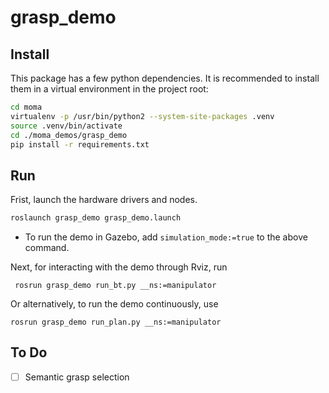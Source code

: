 # grasp_demo

## Install

This package has a few python dependencies. It is recommended to install them in a virtual environment in the project root:

```bash
cd moma
virtualenv -p /usr/bin/python2 --system-site-packages .venv
source .venv/bin/activate
cd ./moma_demos/grasp_demo
pip install -r requirements.txt
```

## Run

Frist, launch the hardware drivers and nodes.

```bash
roslaunch grasp_demo grasp_demo.launch
```

* To run the demo in Gazebo, add `simulation_mode:=true` to the above command.

Next, for interacting with the demo through Rviz, run 

```
 rosrun grasp_demo run_bt.py __ns:=manipulator
```

Or alternatively, to run the demo continuously, use

```
rosrun grasp_demo run_plan.py __ns:=manipulator
```

## To Do

- [ ] Semantic grasp selection
